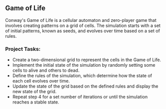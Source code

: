 ## Game of Life
Conway's Game of Life is a cellular automaton and zero-player game that involves creating patterns on a grid of cells. The simulation starts with a set of initial patterns, known as seeds, and evolves over time based on a set of rules.

### Project Tasks:
* Create a two-dimensional grid to represent the cells in the Game of Life.
* Implement the initial state of the simulation by randomly setting some cells to alive and others to dead.
* Define the rules of the simulation, which determine how the state of each cell evolves over time.
* Update the state of the grid based on the defined rules and display the new state of the grid.
* Repeat step 4 for a set number of iterations or until the simulation reaches a stable state.
